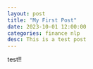 ```yaml
---
layout: post
title: "My First Post"
date: 2023-10-01 12:00:00
categories: finance nlp
desc: This is a test post
---
```


test!!